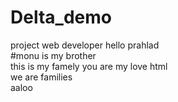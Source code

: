 # Delta_demo
project web developer hello prahlad<br>
#monu is my brother <br>
this is my famely
you are my love html <br>
we are families<br>
aaloo
